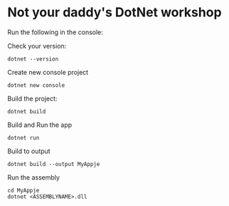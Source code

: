 # Not your daddy's DotNet workshop

Run the following in the console:

Check your version:
``` 
dotnet --version
```

Create new console project
``` 
dotnet new console
```

Build the project:
```
dotnet build
```

Build and Run the app
```
dotnet run
```

Build to output
```
dotnet build --output MyAppje
```

Run the assembly
```
cd MyAppje
dotnet <ASSEMBLYNAME>.dll
```
